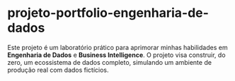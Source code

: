 # projeto-portfolio-engenharia-de-dados

Este projeto é um laboratório prático para aprimorar minhas habilidades em **Engenharia de Dados** e **Business Intelligence**. O projeto visa construir, do zero, um ecossistema de dados completo, simulando um ambiente de produção real com dados fictícios.
